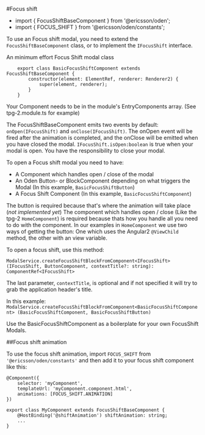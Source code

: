 [//]: # (title: Focus shift)
[//]: # (category: Modals)
[//]: # (icon: fa-list-alt)

#Focus shift
* import { FocusShiftBaseComponent } from '@ericsson/oden';
* import { FOCUS_SHIFT } from '@ericsson/oden/constants';

To use an Focus shift modal, you need to extend the `FocusShiftBaseComponent` class, or to implement the `IFocusShift` interface. 

An minimum effort Focus Shift modal class
```
    export class BasicFocusShiftComponent extends FocusShiftBaseComponent {
        constructor(element: ElementRef, renderer: Renderer2) {
            super(element, renderer);
        }
    }
```

Your Component needs to be in the module's EntryComponents array. (See tpg-2.module.ts for example) 

The FocusShiftBaseComponent emits two events by default: 
`onOpen(IFocusShift)` and `onClose(IFocusShift)`. The onOpen event will be fired after the animation is completed, and the onClose will be emitted when you have closed the modal. 
`IFocusShift.isOpen:boolean` is true when your modal is open. 
You have the responsibility to close your modal. 

To open a Focus shift modal you need to have:
* A Component which handles open / close of the modal
* An Oden Button- or BlockComponent depending on what triggers the Modal (In this example, `BasicFocusShiftButton`)
* A Focus Shift Component (In this example, `BasicFocusShiftComponent`)

The button is required because that's where the animation will take place (*not implemented yet*)
The component which handles open / close (Like the tpg-2 `HomeComponent`) is required because thats how you handle all you need to do with the component. 
In our examples in `HomeComponent` we use two ways of getting the button: One which uses the Angular2 `@ViewChild` method, the other with an view variable. 

To open a focus shift, use this method: 

`ModalService.createFocusShiftBlockFromComponent<IFocusShift> (IFocusShift, ButtonComponent, contextTitle?: string): ComponentRef<IFocusShift>`

The last parameter, `contextTitle`, is optional and if not specified it will try to grab the application header's title.

In this example: 
`ModalService.createFocusShiftBlockFromComponent<BasicFocusShiftComponent> (BasicFocusShiftComponent, BasicFocusShiftButton)`

Use the BasicFocusShiftComponent as a boilerplate for your own FocusShift Modals.

##Focus shift animation

To use the focus shift animation, import `FOCUS_SHIFT` from `'@ericsson/oden/constants'` and then add it to your focus shift component like this:

``` 
@Component({
    selector: 'myComponent',
    templateUrl: 'myComponent.component.html',
    animations: [FOCUS_SHIFT.ANIMATION]
})

export class MyComponent extends FocusShiftBaseComponent {
    @HostBinding('@shiftAnimation') shiftAnimation: string;
    ...
}
```
